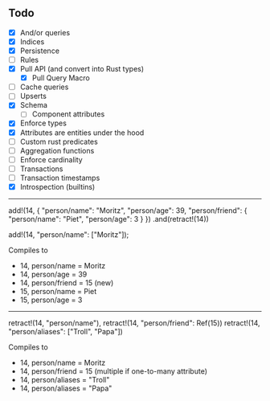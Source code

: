 ## Todo

- [x] And/or queries
- [x] Indices
- [x] Persistence
- [ ] Rules
- [x] Pull API (and convert into Rust types)
  - [x] Pull Query Macro
- [ ] Cache queries
- [ ] Upserts
- [x] Schema
  - [ ] Component attributes
- [x] Enforce types
- [x] Attributes are entities under the hood
- [ ] Custom rust predicates
- [ ] Aggregation functions
- [ ] Enforce cardinality
- [ ] Transactions
- [ ] Transaction timestamps
- [x] Introspection (builtins)

---

add!(14, {
    "person/name": "Moritz",
    "person/age": 39,
    "person/friend": {
        "person/name": "Piet",
        "person/age": 3
    }
})
.and(retract!(14))

add!(14, "person/name": ["Moritz"]);

Compiles to

+ 14, person/name = Moritz
+ 14, person/age = 39
+ 14, person/friend = 15 (new)
+ 15, person/name = Piet
+ 15, person/age = 3

---

retract!(14, "person/name"),
retract!(14, "person/friend": Ref(15))
retract!(14, "person/aliases": ["Troll", "Papa"])

Compiles to

- 14, person/name = Moritz
- 14, person/friend = 15 (multiple if one-to-many attribute)
- 14, person/aliases = "Troll"
- 14, person/aliases = "Papa"
